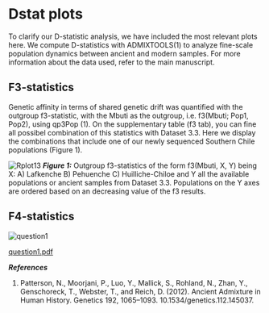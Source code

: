 # Dstat plots

To clarify our D-statistic analysis, we have included the most relevant plots here. We compute D-statistics with ADMIXTOOLS(1) to analyze fine-scale population dynamics between ancient and modern samples. For more information about the data used, refer to the main manuscript.


## F3-statistics
Genetic affinity in terms of shared genetic drift was quantified with the outgroup f3-statistic, with the Mbuti as the outgroup, i.e. f3(Mbuti; Pop1, Pop2), using qp3Pop (1). On the supplementary table (f3 tab), you can fine all possibel combination of this statistics with Dataset 3.3. Here we display 
the combinations that include one of our newly sequenced Southern Chile populations (Figure 1).

![Rplot13](https://user-images.githubusercontent.com/60963543/209326981-e80e9967-87a8-49c5-be95-18057005d112.png)
***Figure 1:*** Outgroup f3-statistics of the form f3(Mbuti, X, Y) being X: A) Lafkenche B) Pehuenche C) Huilliche-Chiloe and Y all the available populations or ancient samples from Dataset 3.3. Populations on the Y axes are ordered based on an decreasing value of the f3 results. 

## F4-statistics

![question1](https://user-images.githubusercontent.com/60963543/209358147-a6b2cf4a-a297-4c49-896c-d03f05dcf2be.jpeg)

[question1.pdf](https://github.com/epifaniarango/popgen_with_epi/files/10295866/question1.pdf)



***References***
1. Patterson, N., Moorjani, P., Luo, Y., Mallick, S., Rohland, N., Zhan, Y., Genschoreck, T., Webster, T., and Reich, D. (2012). Ancient Admixture in Human History. Genetics 192, 1065–1093. 10.1534/genetics.112.145037.
